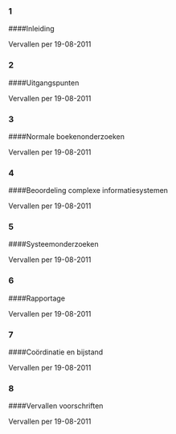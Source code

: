<meta http-equiv='Content-Type' content='text/html; charset=utf-8' />

### 1  

####Inleiding

Vervallen per 19-08-2011 

### 2  

####Uitgangspunten

Vervallen per 19-08-2011 

### 3  

####Normale boekenonderzoeken

Vervallen per 19-08-2011 

### 4  

####Beoordeling complexe informatiesystemen

Vervallen per 19-08-2011 

### 5  

####Systeemonderzoeken

Vervallen per 19-08-2011 

### 6  

####Rapportage

Vervallen per 19-08-2011 

### 7  

####Coördinatie en bijstand

Vervallen per 19-08-2011 

### 8  

####Vervallen voorschriften

Vervallen per 19-08-2011 


